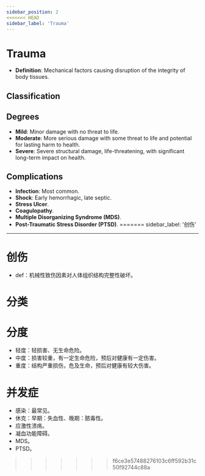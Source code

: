 ```yaml
---
sidebar_position: 2
<<<<<<< HEAD
sidebar_label: 'Trauma'
---
```


# Trauma

- **Definition**: Mechanical factors causing disruption of the integrity of body tissues.

## Classification

## Degrees

- **Mild**: Minor damage with no threat to life.
- **Moderate**: More serious damage with some threat to life and potential for lasting harm to health.
- **Severe**: Severe structural damage, life-threatening, with significant long-term impact on health.

## Complications

- **Infection**: Most common.
- **Shock**: Early hemorrhagic, late septic.
- **Stress Ulcer**.
- **Coagulopathy**.
- **Multiple Disorganizing Syndrome (MDS)**.
- **Post-Traumatic Stress Disorder (PTSD)**.
=======
sidebar_label: '创伤'
---

# 创伤

- def：机械性致伤因素对人体组织结构完整性破坏。

# 分类

# 分度 

- 轻度：轻损害、无生命危险。
- 中度：损害较重，有一定生命危险，预后对健康有一定伤害。
- 重度：结构严重损伤，危及生命，预后对健康有较大伤害。

# 并发症

- 感染：最常见。
- 休克：早期：失血性、晚期：脓毒性。
- 应激性溃疡。
- 凝血功能障碍。
- MDS。
- PTSD。

>>>>>>> f6ce3e57488276103c6ff592b31c50f92744c88a
